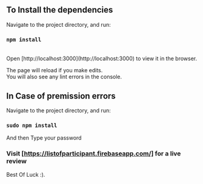 
## To Install the dependencies 

Navigate to the project directory, and run:

### `npm install`

<br>
Open [http://localhost:3000](http://localhost:3000) to view it in the browser.

The page will reload if you make edits.<br>
You will also see any lint errors in the console.

## In Case of premission errors

Navigate to the project directory, and run:

### `sudo npm install`
And then Type your password<br>

### Visit [https://listofparticipant.firebaseapp.com/] for a live review

Best Of Luck :).<br>


